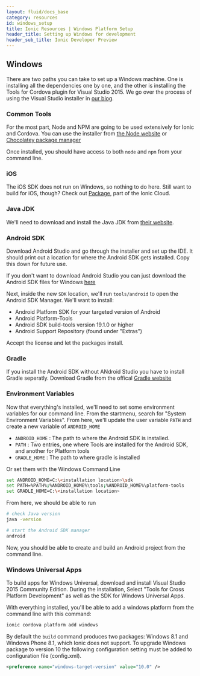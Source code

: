 ```yaml
---
layout: fluid/docs_base
category: resources
id: windows_setup
title: Ionic Resources | Windows Platform Setup
header_title: Setting up Windows for development
header_sub_title: Ionic Developer Preview
---
```


## Windows

There are two paths you can take to set up a Windows machine. One is installing all the dependencies one by one, and the other is installing the Tools for Cordova plugin for Visual Studio 2015. We go over the process of using the Visual Studio installer in [our blog](https://blog.ionicframework.com/visual-studio-tools-for-apache-cordova/).


### Common Tools

For the most part, Node and NPM are going to be used extensively for Ionic and Cordova. You can use the installer from [the Node website](https://nodejs.org) or [Chocolatey package manager](https://chocolatey.org)

Once installed, you should have access to both `node` and `npm` from your command line.


### iOS
The iOS SDK does not run on Windows, so nothing to do here. Still want to build for iOS, though? Check out [Package](/products#packaging), part of the Ionic Cloud.

### Java JDK
We'll need to download and install the Java JDK from [their website](http://www.oracle.com/technetwork/java/javase/downloads/jdk8-downloads-2133151.html).

### Android SDK
Download Android Studio and go through the installer and set up the IDE. It should print out a location for where the Android SDK gets installed. Copy this down for future use.

If you don't want to download Android Studio you can just download the Android SDK files for Windows [here](https://developer.android.com/studio/index.html#downloads)

Next, inside the new `SDK` location, we'll run `tools/android` to open the Android SDK Manager. We'll want to install:

- Android Platform SDK for your targeted version of Android
- Android Platform-Tools
- Android SDK build-tools version 19.1.0 or higher
- Android Support Repository (found under "Extras")

Accept the license and let the packages install.

### Gradle
If you install the Android SDK without ANdroid Studio you have to install Gradle seperatly. Download Gradle from the offical [Gradle website](https://gradle.org/)

### Environment Variables
Now that everything's installed, we'll need to set some environment variables for our command line.
From the startmenu, search for "System Environment Variables". From here, we'll update the user variable `PATH` and create a new variable of `ANDROID_HOME`

- `ANDROID_HOME` : The path to where the Android SDK is installed.
- `PATH` : Two entries, one where Tools are installed for the Android SDK, and another for Platform tools
- `GRADLE_HOME` : The path to where gradle is installed

Or set them with the Windows Command Line
```bash
set ANDROID_HOME=C:\<installation location>\sdk
set PATH=%PATH%;%ANDROID_HOME%\tools;%ANDROID_HOME%\platform-tools
set GRADLE_HOME=C:\<installation location>
```

From here, we should be able to run

```bash
# check Java version
java -version

# start the Android SDK manager
android
```

Now, you should be able to create and build an Android project from the command line.

### Windows Universal Apps

To build apps for Windows Universal, download and install Visual Studio 2015 Community Edition. During the installation, Select "Tools for Cross Platform Development" as well as the SDK for Windows Universal Apps.

With everything installed, you'll be able to add a windows platform from the command line with this command:

```bash
ionic cordova platform add windows
```

By default the `build` command produces two packages: Windows 8.1 and Windows Phone 8.1, which Ionic does not support. To upgrade Windows package to version 10 the following configuration setting must be added to configuration file (config.xml).

```xml
<preference name="windows-target-version" value="10.0" />
```
